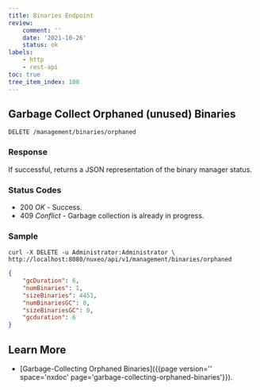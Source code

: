 ```yaml
---
title: Binaries Endpoint
review:
    comment: ''
    date: '2021-10-26'
    status: ok
labels:
    - http
    - rest-api
toc: true
tree_item_index: 100
---
```


## Garbage Collect Orphaned (unused) Binaries

```
DELETE /management/binaries/orphaned
```

### Response

If successful, returns a JSON representation of the binary manager status.

### Status Codes

- 200 *OK* - Success.
- 409 *Conflict* - Garbage collection is already in progress.

### Sample

```curl
curl -X DELETE -u Administrator:Administrator \
http://localhost:8080/nuxeo/api/v1/management/binaries/orphaned
```

```json
{
    "gcDuration": 6,
    "numBinaries": 1,
    "sizeBinaries": 4451,
    "numBinariesGC": 0,
    "sizeBinariesGC": 0,
    "gcduration": 6
}
```

## Learn More

- [Garbage-Collecting Orphaned Binaries]({{page version='' space='nxdoc' page='garbage-collecting-orphaned-binaries'}}).
